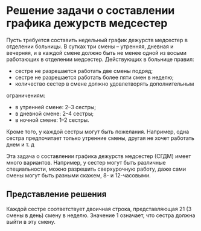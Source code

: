 # Решение задачи о составлении графика дежурств медсестер

Пусть требуется составить недельный график дежурств медсестер в отделении больницы. 
В сутках три смены – утренняя, дневная и вечерняя, и в каждой смене должно быть не менее 
одной из восьми работающих в отделении медсестер. 
Действующих в больнице правил:
* сестре не разрешается работать две смены подряд;
* сестре не разрешается работать более пяти смен в неделю;
* количество сестер в смене должно удовлетворять дополнительным

ограничениям:
* в утренней смене: 2–3 сестры;
* в дневной смене: 2–4 сестры;
* в ночной смене: 1–2 сестры.

Кроме того, у каждой сестры могут быть пожелания. Например, одна сестра предпочитает только утренние смены, другая не хочет работать днем и т. д

Эта задача о составлении графика дежурств медсестер (СГДМ) имеет много вариантов. Например, у сестер могут быть различные специальности, можно
разрешить сверхурочную работу, даже сами смены могут быть разными скажем, 8- и 12-часовыми.

## Представление решения
Каждой сестре соответствует двоичная строка, представляющая 21 (3 смены в день) смену в неделю. Значение 1 означает, что сестра должна выйти в эту смену.